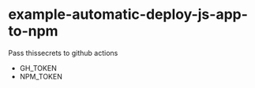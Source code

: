 # example-automatic-deploy-js-app-to-npm

Pass thissecrets to github actions

- GH_TOKEN
- NPM_TOKEN
